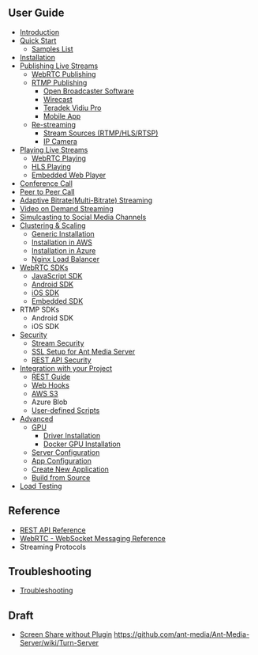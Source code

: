 ## User Guide
* [Introduction](Introduction)
* [Quick Start](Quick-Start)
  * [Samples List](Sample-List)
* [Installation](Installation)
* [Publishing Live Streams](Publishing-Live-Streams)
  * [WebRTC Publishing](WebRTC-Publishing)
  * [RTMP Publishing](RTMP-Publishing)
    * [Open Broadcaster Software](Open-Broadcaster-Software-Publishing)
    * [Wirecast](How-to-Publish-with-Wirecast)
    * [Teradek Vidiu Pro](Teradek-Publishing)
    * [Mobile App](https://github.com/ant-media/LiveVideoBroadcaster)
  * [Re-streaming](Re-streaming)
    * [Stream Sources (RTMP/HLS/RTSP)](External-Stream-Sources)
    * [IP Camera](IP-Camera)
* [Playing Live Streams](Playing-Live-Streams)
  * [WebRTC Playing](WebRTC-Playing)
  * [HLS Playing](HLS-Playing)
  * [Embedded Web Player](Embedded-Web-Player)
* [Conference Call](WebRTC-Conference-Call)
* [Peer to Peer Call](WebRTC-Peer-to-Peer-Communication)
* [Adaptive Bitrate(Multi-Bitrate) Streaming](Adaptive-Bitrate-Streaming)
* [Video on Demand Streaming](Play-Live-and-VoD-Streams-and-Previews)
* [Simulcasting to Social Media Channels](Simulcasting-to-Social-Media-Channels)
* [Clustering & Scaling](Clustering-&-Scaling)
  * [Generic Installation](Scaling-and-Load-Balancing)
  * [Installation in AWS](Scaling-with-AWS)
  * [Installation in Azure](Scaling-with-Azure)
  * [Nginx Load Balancer](Nginx-Load-Balancer)
* [WebRTC SDKs](WebRTC-SDKs)
  * [JavaScript SDK](WebRTC-JavaScript-SDK-Guide)
  * [Android SDK](WebRTC-Android-SDK-Documentation)
  * [iOS SDK](WebRTC-iOS-SDK-Documentation)
  * [Embedded SDK](WebRTC-Embedded-SDK-Documentation)
* RTMP SDKs
  * Android SDK
  * iOS SDK
* [Security](Security-Documentation)
  * [Stream Security](Stream-Security-Documentation)
  * [SSL Setup for Ant Media Server](SSL-Setup)
  * [REST API Security](REST-API-Security-Documentation)
* [Integration with your Project](Integration-with-your-Project)
  * [REST Guide](REST-Guide)
  * [Web Hooks](Webhook-Integration)
  * [AWS S3](Amazon-(AWS)-S3-Integration)
  * Azure Blob
  * [User-defined Scripts](User-defined-Scripts)
* [Advanced](Advanced)
  * [GPU](GPU) 
    * [Driver Installation](GPU-Driver-Installation)
    * [Docker GPU Installation](Docker-GPU-Installation)
  * [Server Configuration](Server-Configuration-Documentation) 
  * [App Configuration](Application-Configuration-Documentation)
  * [Create New Application](Create-New-Application)
  * [Build from Source](Build-From-Source)
* [Load Testing](Load-Testing)

## Reference
* [REST API Reference](https://antmedia.io/rest)
* [WebRTC - WebSocket Messaging Reference](WebRTC-WebSocket-Messaging-Reference)
* Streaming Protocols


## Troubleshooting
* [Troubleshooting](Troubleshooting)

## Draft
* [Screen Share without Plugin](WebRTC-Screen-Sharing-without-Plugin)
https://github.com/ant-media/Ant-Media-Server/wiki/Turn-Server